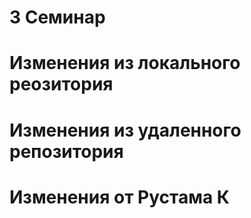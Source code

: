 # 3 Семинар

# Изменения из локального реозитория

# Изменения из удаленного репозитория

# Изменения от Рустама К